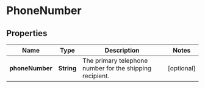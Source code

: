 # PhoneNumber

## Properties
Name | Type | Description | Notes
------------ | ------------- | ------------- | -------------
**phoneNumber** | **String** | The primary telephone number for the shipping recipient. |  [optional]
